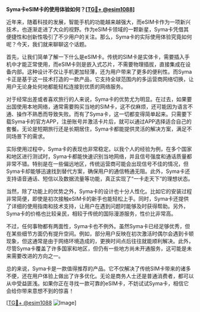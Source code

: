 **Syma卡eSIM卡的使用体验如何？[[TG💪+ @esim1088](https://t.me/s/esim1088)]**

近年来，随着科技的发展，智能手机的功能越来越强大，而eSIM卡作为一项新兴技术，也逐渐走进了大众的视野。作为eSIM卡领域的一颗新星，Syma卡凭借其便捷性和创新性吸引了不少用户的关注。那么，Syma卡的实际使用体验究竟如何呢？今天，我们就来聊聊这个话题。

首先，让我们简单了解一下什么是eSIM卡。传统的SIM卡是实体卡，需要插入手机中才能正常使用，而eSIM卡则是嵌入式芯片，不需要物理插拔，直接集成在设备内部。这种设计不仅让手机更加轻薄，还为用户带来了更多的便利性。而Syma卡正是基于这一技术打造的一款产品，它支持全球范围内的多运营商网络切换，让用户无论身处何地都能轻松连接到优质的网络服务。

对于经常出差或者喜欢旅行的人来说，Syma卡的优势尤为明显。在过去，如果要出国使用本地网络，通常需要购买当地的SIM卡，这不仅麻烦，还可能因为语言不通、操作不熟悉而导致失败。而有了Syma卡，这一切都变得简单起来。只需要下载Syma卡的官方APP，注册账号并激活卡片后，就可以通过APP选择适合自己的套餐。无论是短期旅行还是长期居住，Syma卡都能提供灵活的解决方案，满足不同场景下的需求。

实际使用过程中，Syma卡的表现也非常稳定。以我个人的经验为例，在多个国家和地区进行测试时，Syma卡都能快速识别当地网络，并且信号强度和通话质量都非常不错。特别是在一些偏远地区，传统运营商可能会出现信号不佳的情况，但Syma卡却能够迅速找到替代方案，确保用户的通信畅通无阻。此外，Syma卡还支持语音通话、短信以及数据流量等功能，真正实现了“一卡走天下”的理想状态。

当然，除了功能上的优势之外，Syma卡的设计也十分人性化。比如它的安装过程非常简便，即使是初次接触eSIM卡的新手也能轻松上手。同时，Syma卡还提供了详细的使用指南和技术支持，让用户在遇到问题时能够及时获得帮助。另外，Syma卡的价格也比较亲民，相较于传统的国际漫游服务，性价比非常高。

不过，任何事物都有两面性，Syma卡也不例外。虽然Syma卡已经足够优秀，但在某些细节方面仍有提升空间。例如，部分用户反映在初次激活时偶尔会遇到卡顿现象，但这通常是由于网络环境造成的，更换时间点后往往就能顺利解决。此外，尽管Syma卡覆盖了许多国家和地区，但仍有一些地方尚未开通服务，这可能是未来需要改进的方向之一。

总的来说，Syma卡是一款值得推荐的产品。它不仅解决了传统SIM卡带来的诸多不便，还在用户体验上做出了许多优化。无论是商务人士还是普通消费者，都可以从中受益匪浅。如果你正在寻找一款可靠的eSIM卡，不妨试试Syma卡，相信它会给你带来意想不到的惊喜！

[[TG💪+ @esim1088](https://t.me/s/esim1088) ![Image](https://i.postimg.cc/4NQfJmqS/Snipaste-2025-05-13-00-14-12.png)]